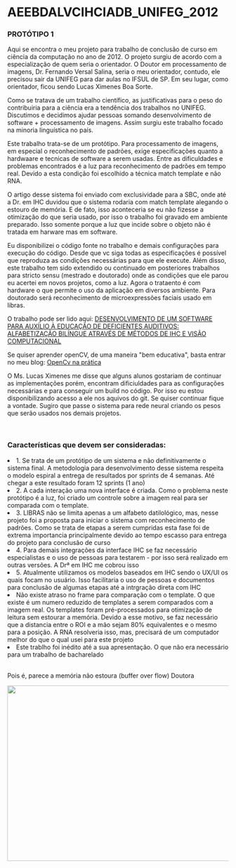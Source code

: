# AEEBDALVCIHCIADB_UNIFEG_2012

### PROTÓTIPO 1
<p>Aqui se encontra o meu projeto para trabalho de conclusão de curso em ciência da computação no ano de 2012. O projeto surgiu de acordo com a especialização de quem seria o orientador. O Doutor em processamento de imagens, Dr. Fernando Versal Salina, seria o meu orientador, contudo, ele precisou sair da UNIFEG para dar aulas no IFSUL de SP. Em seu lugar, como orientador, ficou sendo Lucas Ximenes Boa Sorte.</p>

<p>Como se tratava de um trabalho científico, as justificativas para o peso do contribuiria para a ciência era a tendência dos trabalhos no UNIFEG. Discutimos e decidimos ajudar pessoas somando desenvolvimento de software + processamento de imagens. Assim surgiu este trabalho focado na minoria linguística no país.</p>

<p>Este trabalho trata-se de um protótipo. Para processamento de imagens, em especial o reconhecimento de padrões, exige especificações quanto a hardwaare e tecnicas de software a serem usadas. Entre as dificuldades e problemas encontrados é a luz para reconhecimento de padrões em tempo real. Devido a esta condição foi escolhido a técnica match template e não RNA.</p>

<p>O artigo desse sistema foi enviado com exclusividade para a SBC, onde até a Dr. em IHC duvidou que o sistema rodaria com match template alegando o estouro de memória. E de fato, isso aconteceria se eu não fizesse a otimização do que seria usado, por isso o trabalho foi gravado em ambiente preparado. Isso somente porque a luz que incide sobre o objeto não é tratada em harware mas em software.</p>

<p>Eu disponibilizei o código fonte no trabalho e demais configurações para execução do código. Desde que vc siga todas as especificações é possível que reproduza as condições necessárias para que ele execute. Além disso, este trabalho tem sido extendido ou continuado em posteriores trabalhos para stricto sensu (mestrado e doutorado) onde as condições que ele parou eu acertei em novos projetos, como a luz. Agora o trataento é com hardware o que permite o uso da aplicação em diversos ambiente. Para doutorado será reconhecimento de microexpressões faciais usado em libras.</p>

<p>O trabalho pode ser lido aqui: <a href="https://lameckfernandes.files.wordpress.com/2016/10/com12-lsfernandes.pdf">DESENVOLVIMENTO DE UM SOFTWARE PARA AUXÍLIO À EDUCAÇÃO DE DEFICIENTES AUDITIVOS: ALFABETIZAÇÃO BILÍNGUE ATRAVÉS DE MÉTODOS DE IHC E VISÃO COMPUTACIONAL</a></p>

<p>Se quiser aprender openCV, de uma maneira "bem educativa", basta entrar no meu blog: <a href="http://novos-cientistas.blogspot.com.br/2012/03/desenvolvimento-de-sistemas_07.html">OpenCv na prática</a></p>

<p>O Ms. Lucas Ximenes me disse que alguns alunos gostariam de continuar as implementações porém, encontram dificiuldades para as configurações necessárias e para conseguir um build no código. Por isso eu estou disponibilizando acesso a ele nos aquivos do git. Se quiser continuar fique a vontade. Sugiro que passe o sistema para rede neural criando os pesos que serão usados nos demais projetos.</p>
<br>

### Características que devem ser consideradas:
<o>
  <li>1. Se trata de um protótipo de um sistema e não definitivamente o sistema final. A metodologia para desenvolvimento desse sistema respeita o modelo espiral a entrega de resultados por sprints de 4 semanas. Até chegar a este resultado foram 12 sprints (1 ano)</li>
  <li>2. A cada interação uma nova interface é criada. Como o problema neste protótipo é a luz, foi criado um controle sobre a imagem real para ser comparada com o template.</li>
  <li>3. LIBRAS não se limita apenas a um alfabeto datilológico, mas, nesse projeto foi a proposta para iniciar o sistema com reconhecimento de padrões. Como se trata de etapas a serem cumpridas esta fase foi de extrema importancia principalmente devido ao tempo escasso para entrega do projeto para conclusão de curso</li>
  <li>4. Para demais integrações da interface IHC se faz necessário especialistas e o uso de pessoas para testarem - por isso será realizado em outras versões. A Drª em IHC me cobrou isso</li>
  <li>5. Atualmente utilizamos os modelos baseados em IHC sendo o UX/UI os quais focam no usuário. Isso facilitaria o uso de pessoas e documentos para conclusão de algumas etapas até a intrgração direta com IHC</li>
  <li>Não existe atraso no frame para comparação com o template. O que existe é um numero reduzido de templates a serem comparados com a imagem real. Os templates foram pré-processados para otimização de leitura sem estourar a memória. Devido a esse motivo, se faz necessário que a distancia entre o ROI e a mão sejam 80% equivalentes e o mesmo para a posição. A RNA resolveria isso, mas, precisará de um computador melhor do que o qual usei para este projeto</li>
  <li>Este trablho foi inédito até a sua apresentação. O que não era necessário para um trabalho de bacharelado</li>
</o>

<br>

<p>Pois é, parece a memória não estoura (buffer over flow) Doutora</p>
<a href="https://www.youtube.com/embed/eWH9EMVnhlo"><img src="https://s13.postimg.org/pmcqguoaf/Sem_t_tulo.png" width="600" height="400"></a>





